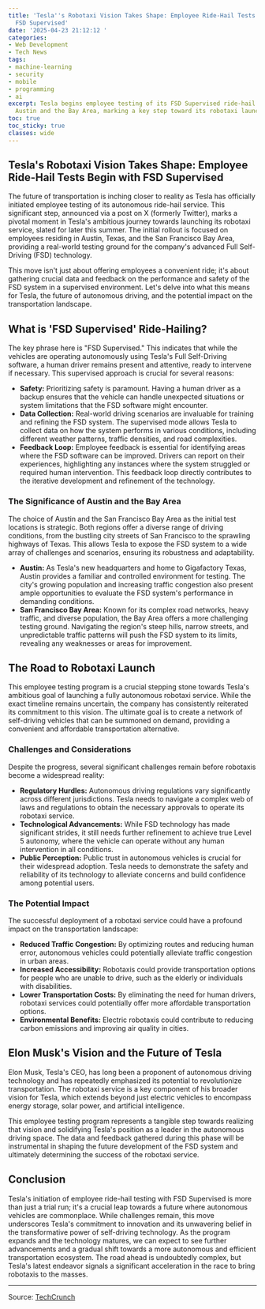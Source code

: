 ```yaml
---
title: 'Tesla''s Robotaxi Vision Takes Shape: Employee Ride-Hail Tests Begin with
  FSD Supervised'
date: '2025-04-23 21:12:12 '
categories:
- Web Development
- Tech News
tags:
- machine-learning
- security
- mobile
- programming
- ai
excerpt: Tesla begins employee testing of its FSD Supervised ride-hail service in
  Austin and the Bay Area, marking a key step toward its robotaxi launch.
toc: true
toc_sticky: true
classes: wide
---
```


## Tesla's Robotaxi Vision Takes Shape: Employee Ride-Hail Tests Begin with FSD Supervised

The future of transportation is inching closer to reality as Tesla has officially initiated employee testing of its autonomous ride-hail service. This significant step, announced via a post on X (formerly Twitter), marks a pivotal moment in Tesla's ambitious journey towards launching its robotaxi service, slated for later this summer. The initial rollout is focused on employees residing in Austin, Texas, and the San Francisco Bay Area, providing a real-world testing ground for the company's advanced Full Self-Driving (FSD) technology.

This move isn't just about offering employees a convenient ride; it's about gathering crucial data and feedback on the performance and safety of the FSD system in a supervised environment. Let's delve into what this means for Tesla, the future of autonomous driving, and the potential impact on the transportation landscape.

## What is 'FSD Supervised' Ride-Hailing?

The key phrase here is "FSD Supervised." This indicates that while the vehicles are operating autonomously using Tesla's Full Self-Driving software, a human driver remains present and attentive, ready to intervene if necessary. This supervised approach is crucial for several reasons:

*   **Safety:** Prioritizing safety is paramount. Having a human driver as a backup ensures that the vehicle can handle unexpected situations or system limitations that the FSD software might encounter.
*   **Data Collection:** Real-world driving scenarios are invaluable for training and refining the FSD system. The supervised mode allows Tesla to collect data on how the system performs in various conditions, including different weather patterns, traffic densities, and road complexities.
*   **Feedback Loop:** Employee feedback is essential for identifying areas where the FSD software can be improved. Drivers can report on their experiences, highlighting any instances where the system struggled or required human intervention. This feedback loop directly contributes to the iterative development and refinement of the technology.

### The Significance of Austin and the Bay Area

The choice of Austin and the San Francisco Bay Area as the initial test locations is strategic. Both regions offer a diverse range of driving conditions, from the bustling city streets of San Francisco to the sprawling highways of Texas. This allows Tesla to expose the FSD system to a wide array of challenges and scenarios, ensuring its robustness and adaptability.

*   **Austin:** As Tesla's new headquarters and home to Gigafactory Texas, Austin provides a familiar and controlled environment for testing. The city's growing population and increasing traffic congestion also present ample opportunities to evaluate the FSD system's performance in demanding conditions.
*   **San Francisco Bay Area:** Known for its complex road networks, heavy traffic, and diverse population, the Bay Area offers a more challenging testing ground. Navigating the region's steep hills, narrow streets, and unpredictable traffic patterns will push the FSD system to its limits, revealing any weaknesses or areas for improvement.

## The Road to Robotaxi Launch

This employee testing program is a crucial stepping stone towards Tesla's ambitious goal of launching a fully autonomous robotaxi service. While the exact timeline remains uncertain, the company has consistently reiterated its commitment to this vision. The ultimate goal is to create a network of self-driving vehicles that can be summoned on demand, providing a convenient and affordable transportation alternative.

### Challenges and Considerations

Despite the progress, several significant challenges remain before robotaxis become a widespread reality:

*   **Regulatory Hurdles:** Autonomous driving regulations vary significantly across different jurisdictions. Tesla needs to navigate a complex web of laws and regulations to obtain the necessary approvals to operate its robotaxi service.
*   **Technological Advancements:** While FSD technology has made significant strides, it still needs further refinement to achieve true Level 5 autonomy, where the vehicle can operate without any human intervention in all conditions.
*   **Public Perception:** Public trust in autonomous vehicles is crucial for their widespread adoption. Tesla needs to demonstrate the safety and reliability of its technology to alleviate concerns and build confidence among potential users.

### The Potential Impact

The successful deployment of a robotaxi service could have a profound impact on the transportation landscape:

*   **Reduced Traffic Congestion:** By optimizing routes and reducing human error, autonomous vehicles could potentially alleviate traffic congestion in urban areas.
*   **Increased Accessibility:** Robotaxis could provide transportation options for people who are unable to drive, such as the elderly or individuals with disabilities.
*   **Lower Transportation Costs:** By eliminating the need for human drivers, robotaxi services could potentially offer more affordable transportation options.
*   **Environmental Benefits:** Electric robotaxis could contribute to reducing carbon emissions and improving air quality in cities.

## Elon Musk's Vision and the Future of Tesla

Elon Musk, Tesla's CEO, has long been a proponent of autonomous driving technology and has repeatedly emphasized its potential to revolutionize transportation. The robotaxi service is a key component of his broader vision for Tesla, which extends beyond just electric vehicles to encompass energy storage, solar power, and artificial intelligence.

This employee testing program represents a tangible step towards realizing that vision and solidifying Tesla's position as a leader in the autonomous driving space. The data and feedback gathered during this phase will be instrumental in shaping the future development of the FSD system and ultimately determining the success of the robotaxi service.

## Conclusion

Tesla's initiation of employee ride-hail testing with FSD Supervised is more than just a trial run; it's a crucial leap towards a future where autonomous vehicles are commonplace. While challenges remain, this move underscores Tesla's commitment to innovation and its unwavering belief in the transformative power of self-driving technology. As the program expands and the technology matures, we can expect to see further advancements and a gradual shift towards a more autonomous and efficient transportation ecosystem. The road ahead is undoubtedly complex, but Tesla's latest endeavor signals a significant acceleration in the race to bring robotaxis to the masses.

---

Source: [TechCrunch](https://techcrunch.com/2025/04/23/tesla-begins-fsd-supervised-ride-hail-tests-with-employees-in-austin-bay-area/)